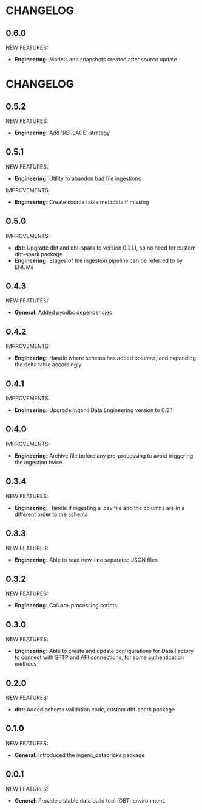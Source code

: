 # CHANGELOG

## 0.6.0

NEW FEATURES:
- **Engineering:** Models and snapshots created after source update

# CHANGELOG

## 0.5.2

NEW FEATURES:
- **Engineering:** Add 'REPLACE' strategy

## 0.5.1

NEW FEATURES:
- **Engineering:** Utility to abandon bad file ingestions

IMPROVEMENTS:
- **Engineering:** Create source table metadata if missing

## 0.5.0

IMPROVEMENTS:
- **dbt:** Upgrade dbt and dbt-spark to version 0.21.1, so no need for custom dbt-spark package
- **Engineering:** Stages of the ingestion pipeline can be referred to by ENUMs

## 0.4.3

NEW FEATURES:
- **General:** Added pyodbc dependencies

## 0.4.2

IMPROVEMENTS:
- **Engineering:** Handle where schema has added columns, and expanding the delta table accordingly

## 0.4.1

IMPROVEMENTS:
- **Engineering:** Upgrade Ingenii Data Engineering version to 0.2.1

## 0.4.0

IMPROVEMENTS:
- **Engineering:** Archive file before any pre-processing to avoid triggering the ingestion twice

## 0.3.4

NEW FEATURES:
- **Engineering:** Handle if ingesting a .csv file and the columns are in a different order to the schema

## 0.3.3

NEW FEATURES:
- **Engineering:** Able to read new-line separated JSON files

## 0.3.2

NEW FEATURES:
- **Engineering:** Call pre-processing scripts

## 0.3.0

NEW FEATURES:
- **Engineering:** Able to create and update configurations for Data Factory to connect with SFTP and API connections, for some authentication methods

## 0.2.0

NEW FEATURES:
- **dbt:** Added schema validation code, custom dbt-spark package

## 0.1.0

NEW FEATURES:
- **General:** Introduced the ingenii_databricks package

## 0.0.1

NEW FEATURES:
- **General:** Provide a stable data build tool (DBT) environment.

